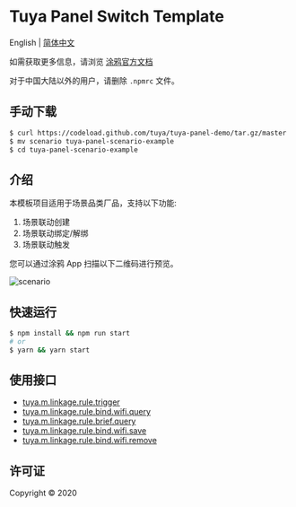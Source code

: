 # Tuya Panel Switch Template

English | [简体中文](./README-zh_CN.md)

如需获取更多信息，请浏览 [涂鸦官方文档](https://docs.tuya.com)

对于中国大陆以外的用户，请删除 `.npmrc` 文件。

## 手动下载

```bash
$ curl https://codeload.github.com/tuya/tuya-panel-demo/tar.gz/master | tar -xz --strip=2 tuya-panel-demo-master/examples/scenario
$ mv scenario tuya-panel-scenario-example
$ cd tuya-panel-scenario-example
```

## 介绍

本模板项目适用于场景品类厂品，支持以下功能:

1. 场景联动创建
2. 场景联动绑定/解绑
3. 场景联动触发

您可以通过涂鸦 App 扫描以下二维码进行预览。

![scenario](https://images.tuyacn.com/fe-static/docs/img/68a3f0db-5185-4de6-be4b-34a8a4b7cf4e.png)

## 快速运行

```bash
$ npm install && npm run start
# or
$ yarn && yarn start
```

## 使用接口

* [tuya.m.linkage.rule.trigger](https://docs.tuya.com/zh/iot/panel-development/panel-sdk-development/common-sdk-development/scene-related-interface/scene-related-interface?id=K9pemz7l3wz0t)
* [tuya.m.linkage.rule.bind.wifi.query](https://docs.tuya.com/zh/iot/panel-development/panel-sdk-development/common-sdk-development/scene-related-interface/scene-related-interface?id=K9pemz7l3wz0t)
* [tuya.m.linkage.rule.brief.query](https://docs.tuya.com/zh/iot/panel-development/panel-sdk-development/common-sdk-development/scene-related-interface/scene-related-interface?id=K9pemz7l3wz0t)
* [tuya.m.linkage.rule.bind.wifi.save](https://docs.tuya.com/zh/iot/panel-development/panel-sdk-development/common-sdk-development/scene-related-interface/scene-related-interface?id=K9pemz7l3wz0t)
* [tuya.m.linkage.rule.bind.wifi.remove](https://docs.tuya.com/zh/iot/panel-development/panel-sdk-development/common-sdk-development/scene-related-interface/scene-related-interface?id=K9pemz7l3wz0t)

## 许可证

Copyright © 2020
